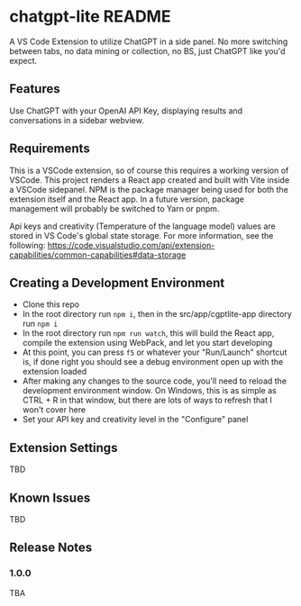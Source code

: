 # chatgpt-lite README

A VS Code Extension to utilize ChatGPT in a side panel. No more switching between tabs, no data mining or collection, no BS, just ChatGPT like you'd expect.

## Features

Use ChatGPT with your OpenAI API Key, displaying results and conversations in a sidebar webview.

## Requirements

This is a VSCode extension, so of course this requires a working version of VSCode.  This project renders a React app created and built with Vite inside a VSCode sidepanel.  NPM is the package manager being used for both the extension itself and the React app.  In a future version, package management will probably be switched to Yarn or pnpm.

Api keys and creativity (Temperature of the language model) values are stored in VS Code's global state storage.  For more information, see the following: https://code.visualstudio.com/api/extension-capabilities/common-capabilities#data-storage

## Creating a Development Environment

- Clone this repo
- In the root directory run `npm i`, then in the src/app/cgptlite-app directory run `npm i`
- In the root directory run `npm run watch`, this will build the React app, compile the extension using WebPack, and let you start developing
- At this point, you can press `f5` or whatever your "Run/Launch" shortcut is, if done right you should see a debug environment open up with the extension loaded
- After making any changes to the source code, you'll need to reload the development environment window. On Windows, this is as simple as CTRL + R in that window, but there are lots of ways to refresh that I won't cover here
- Set your API key and creativity level in the "Configure" panel

## Extension Settings

TBD

## Known Issues

TBD

## Release Notes

### 1.0.0

TBA

